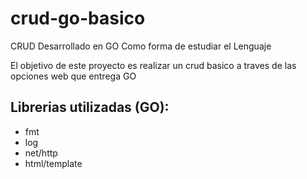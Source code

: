 # crud-go-basico
CRUD Desarrollado en GO Como forma de estudiar el Lenguaje

El objetivo de este proyecto es realizar un crud basico a traves de las opciones web que entrega GO

## Librerias utilizadas (GO):
- fmt
- log
- net/http
- html/template